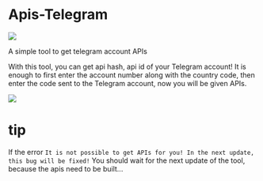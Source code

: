 # Apis-Telegram

<img src="https://github.com/esfelurm/Apis-Telegram/assets/104654028/8adac293-a9b8-45a4-8b00-b7906661207b"> 

A simple tool to get telegram account APIs 


With this tool, you can get api hash, api id of your Telegram account! It is enough to first enter the account number along with the country code, then enter the code sent to the Telegram account, now you will be given APIs. 


<img src="https://github.com/esfelurm/Apis-Telegram/assets/104654028/1d520006-dd1f-4513-9bc5-cd9128aa39fc"> 



# tip 

If the error `It is not possible to get APIs for you! In the next update, this bug will be fixed!` You should wait for the next update of the tool, because the apis need to be built... 
